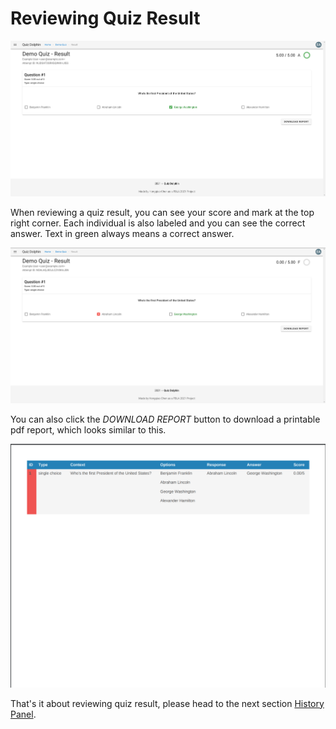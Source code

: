 # Reviewing Quiz Result

![review result](../images/review_page.png)

When reviewing a quiz result, you can see your score and mark at the top right corner. Each individual is also labeled and you can see the correct answer. Text in green always means a correct answer.

![review wrong](../images/review2.png)

You can also click the *DOWNLOAD REPORT* button to download a printable pdf report, which looks similar to this.

![pdf report](../images/pdfreport.png)

That's it about reviewing quiz result, please head to the next section [History Panel](History-View.md).
